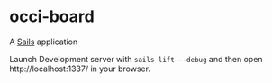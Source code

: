 # occi-board

A [Sails](http://sailsjs.org) application

Launch Development server with `sails lift --debug` and then open http://localhost:1337/ in your browser.
